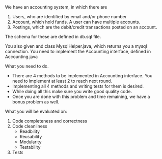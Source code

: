 We have an accounting system, in which there are
1. Users, who are identified by email and/or phone number
2. Account, which hold funds. A user can  have multiple accounts.
3. Postings, which are the debit/credit transactions posted on an account.

The schema for these are defined in db.sql file.

You also given and class MysqlHelper.java, which returns you a mysql connection.
You need to implement the Accounting interface, defined in Accounting.java



What you need to do.
- There are 4 methods to be implemented in Accounting interface. You need to implement at least 2 to reach next round.
- Implementing all 4 methods and writing tests for them is desired.
- While doing all this make sure you write good quality code.
- Once you are done with this problem and time remaining, we have a bonus problem as well.

What you will be evaluated on:
1. Code completeness and correctness
2. Code cleanliness
    - Readbility
    - Reusability
    - Modularity
    - Testability
4. Tests

